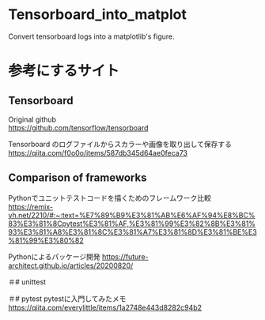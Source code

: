 # Tensorboard_into_matplot
Convert tensorboard logs into a matplotlib's figure.

# 参考にするサイト

## Tensorboard
Original github  
https://github.com/tensorflow/tensorboard

Tensorboard のログファイルからスカラーや画像を取り出して保存する
https://qiita.com/f0o0o/items/587db345d64ae0feca73


## Comparison of frameworks
Pythonでユニットテストコードを描くためのフレームワーク比較
https://remix-yh.net/2210/#:~:text=%E7%89%B9%E3%81%AB%E6%AF%94%E8%BC%83%E3%81%8Cpytest%E3%81%AF,%E3%81%99%E3%82%8B%E3%81%93%E3%81%A8%E3%81%8C%E3%81%A7%E3%81%8D%E3%81%BE%E3%81%99%E3%80%82

Pythonによるパッケージ開発 
https://future-architect.github.io/articles/20200820/

＃# unittest

＃# pytest
pytestに入門してみたメモ
https://qiita.com/everylittle/items/1a2748e443d8282c94b2
